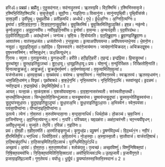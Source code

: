 

  
हरिःॐ॥ प्रब्रह्म॑। ब्रह्मै॑तु। ए॒तु॒सद॑नात्। सद॑नादृ॒तस्य॑। ऋ॒तस्य॒वि। विर॒श्मिभिः॑। र॒श्मिभि॑स्ससृजे। र॒श्मिभि॒रिति॑र॒श्मिऽभिः॑। स॒सृ॒जे॒सूर्यः॑। सूर्यो॒गाः। गाइति॒गाः॥ विसानु॑ना। सानु॑नापृथि॒वी। पृ॒थि॒वीस॑स्रे। स॒स्र॒उ॒र्वी। उ॒र्वीपृ॒थु। पृ॒थुप्रती॑कं। प्रती॑क॒मधि॑। अध्येधे॑। ए॒धे॒। ई॒धे॒अ॒ग्निः। अ॒ग्निरि॒त्यग्निः॥  
इ॒मांवां॑। वां॒मि॒त्रा॒व॒रु॒णा॒। मि॒त्रा॒व॒रु॒णा॒सु॒वृ॒क्तिं। सु॒वृ॒क्तिमिषं॑। सु॒वृ॒क्तिमिति॑सु॒ऽवृ॒क्तिं। इष॒न्न। नकृ॑ण्वे। कृ॒ण्वे॒अ॒सु॒रा। अ॒सु॒रा॒नवी॑यः। नवी॑य॒इति॒नवी॑यः॥ इ॒नोवां॑। वा॒म॒न्यः। अ॒न्यःप॑द॒वीः। प॒द॒वीरद॑ब्धः। प॒द॒वीरिति॑प॒द॒ऽवीः। अद॑ब्धो॒जनं॑। जन॑ञ्च। च॒मि॒त्रः। मि॒त्रोय॑तति। य॒त॒ति॒ब्रु॒वा॒णः। ब्रु॒वा॒णइति॑ब्रु॒वा॒णः॥  
आवात॑स्य। वात॑स्य॒ध्रज॑तः। ध्रज॑तोरन्ते। र॒न्त॒इ॒त्याः। इ॒त्याअपी॑पययन्त। अपी॑पययन्तधे॒नवः॑। धे॒वनो॒न। नसूदाः॑। सूदा॒इति॒सूदाः॑॥ म॒होदि॒वः। दि॒वस्सद॑ने। सद॑ने॒जाय॑मानः। जाय॑मा॒नोचि॑क्रदत्। अचि॑क्रदद्वृष॒भः। वृ॒ष॒भस्सस्मि॑न्। सस्मि॒न्नूध॑न्। ऊध॒न्नित्यूध॑न्॥  
गि॒रायः। यए॒ता। ए॒तायु॒नज॑त्। यु॒नज॒ध्दरी॑। हरी॑ते। हरी॒इति॒हरी॑। त॒इन्द्र॑। इन्द्र॑प्रि॒या। प्रि॒यासु॒रथा॑। सु॒रथा॑शूर। सु॒रथा॒इति॑सु॒ऽरथाः॑। शू॒र॒धा॒यू। धा॒यूइति॑धा॒यू॥ प्रयः। योम॒न्युं। म॒न्युंरिरि॑क्षतः। रिरि॑क्षतोमि॒नाति॑। मि॒नात्यासु॒क्रतुं॑। आसु॒क्रतुं॑। सु॒क्रतु॑मर्य॒मणं॑। अ॒र्य॒मणं॑ववृत्यां। व॒वृ॒त्यामिति॑व॒वृ॒त्यां॥  
यज॑न्तेअस्य। अ॒स्य॒स॒ख्यं। स॒ख्यंवयः॑। वय॑श्च। च॒नम॒स्विनः॑। नम॒स्विन॒स्स्वे। स्वऋ॒तस्य॑। ऋ॒तस्य॒धाम॑न्। धाम॒न्निति॒धाम॑न्॥ विपृक्षः॑। पृक्षो॑बाबधे। बा॒ब॒धे॒नृभिः॑। नृभि॒स्तवा॑नः। नृभि॒रिति॒नृऽभिः॑। स्तवा॑नइ॒दं। इ॒दन्नमः॑। नमो॑रु॒द्राय॑। रु॒द्राय॒प्रेष्ठं॑। प्रेष्ठ॒मिति॒प्रेष्ठं॑॥ 1 ॥  
आयत्। यत्सा॒कं। सा॒कंय॒शसः॑। य॒शसो॑वावशा॒नाः। वा॒व॒शा॒नासर॑स्वती। सर॑स्वतीस॒प्तथी॑। स॒प्तथी॒सिन्धु॑माता। सिन्धु॑मा॒तेति॒सिन्धु॑ऽमाता॥ यास्सु॒ष्वय॑न्त। सु॒ष्वय॑न्तसु॒दुघाः॑। सु॒स्वय॒न्तेति॑सु॒स्वय॑न्त। सु॒दुघा॑स्सुधा॒राः। सु॒दुघा॒इति॑सु॒ऽदुघाः॑। सु॒धा॒राअ॒भि। सु॒धा॒राइति॑सु॒ऽधा॒राः। अ॒भिस्वेन॑। स्वेन॒पय॑सा। पय॑सा॒पीप्या॑नाः। पीप्या॑ना॒इति॒पीप्या॑नाः॥  
उ॒तत्ये। त्येनः॑। नो॒म॒रुतः॑। म॒रुतो॑मन्दसा॒नाः। म॒न्द॒सा॒नाधियं॑। धियं॑तो॒कं। तो॒कञ्च॑। च॒वा॒जिनः॑। वा॒जिनो॑वन्तु। अ॒व॒न्त्वि॒त्य॑वन्तु॥ मानः॑। नः॒परि॑। परि॑ख्यत्। ख्य॒दक्ष॑रा। अक्ष॑रा॒चर॑न्ती। चर॒न्त्यवी॑वृधन्। अवी॑वृध॒न्युज्यं॑। युज्यं॒ते। तेर॒यिं। र॒यिन्नः॑। न॒इति॑नः॥  
प्रवः॑। वो॒म॒ही। म॒हीम॒रम॑तिं। अ॒रम॑तिङ्कृणुध्वं। कृ॒णु॒ध्वं॒प्र। प्रपू॒षणं॑। पू॒षणं॑विद॒थ्यं॑। वि॒द॒थ्यं॑१॒॑न। नवी॒रं। वी॒रमिति॑वी॒रं॥ भगं॒धियः॑। धियो॑वि॒तारं॑। अ॒वि॒तारं॑नः। नो॒अ॒स्याः॒। अ॒स्या॒स्सा॒तौ। सा॒तौवाजं॑। वाजं॑राति॒षाचं॑। रा॒ति॒षाचं॒पुर॑न्धिं। रा॒ति॒साच॒मिति॑रा॒ति॒ऽसाचं॑। पुर॑न्धि॒मिति॒पुरं॑ऽधिं॥  
अच्छा॒यं। अ॒यंवः॑। वो॒म॒रु॒तः॒। म॒रु॒त॒श्श्लोकः॑। श्लोक॑एतु। ए॒त्वच्छ॑। अच्छा॒विष्णुं॑। विष्णुं॑निषिक्त॒पां। नि॒षि॒क्त॒पामवो॑भिः। नि॒सि॒क्त॒पामिति॑नि॒सि॒क्तऽपां। अवो॑भि॒रित्यवः॑ऽभिः॥ उ॒तप्र॒जायै॑। प्र॒जायै॑गृण॒ते। प्र॒जाया॒इति॑प्र॒ऽजायै॑। गृ॒ण॒तेवयः॑। वयो॑धुः। धु॒र्यू॒यं। यू॒यम्पा॑तस्स्व॒स्तिभि॒स्स्दानः॑॥ 2 ॥  
